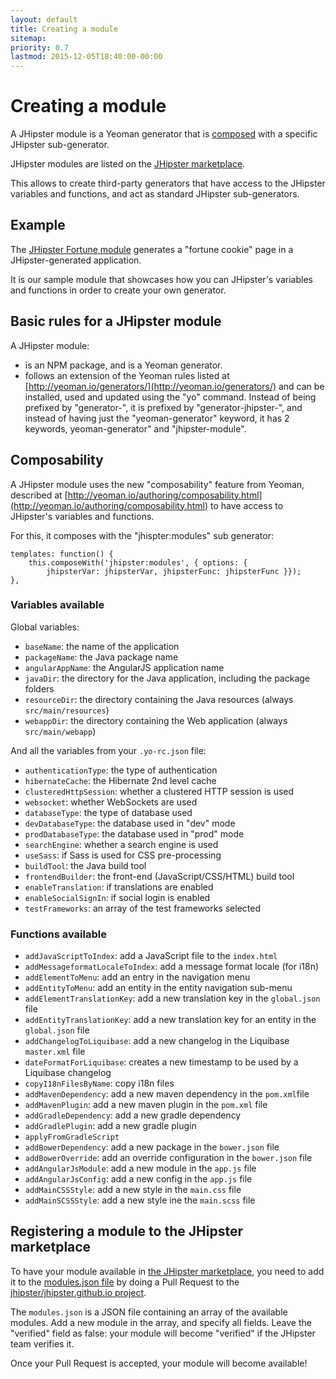 ```yaml
---
layout: default
title: Creating a module
sitemap:
priority: 0.7
lastmod: 2015-12-05T18:40:00-00:00
---
```


# <i class="fa fa-cube"></i> Creating a module

A JHipster module is a Yeoman generator that is [composed](http://yeoman.io/authoring/composability.html) with a specific JHipster sub-generator.

JHipster modules are listed on the [JHipster marketplace](marketplace.html).

This allows to create third-party generators that have access to the JHipster variables and functions, and act as standard JHipster sub-generators.

## Example

The [JHipster Fortune module](https://github.com/jdubois/generator-jhipster-fortune) generates a "fortune cookie" page in a JHipster-generated application.

It is our sample module that showcases how you can JHipster's variables and functions in order to create your own generator.

## Basic rules for a JHipster module

A JHipster module:

- is an NPM package, and is a Yeoman generator.
- follows an extension of the Yeoman rules listed at [http://yeoman.io/generators/](http://yeoman.io/generators/) and can be installed, used and updated using the "yo" command. Instead of being prefixed by "generator-", it is prefixed by "generator-jhipster-", and instead of having just the "yeoman-generator" keyword, it has 2 keywords, yeoman-generator" and "jhipster-module".

## Composability

A JHipster module uses the new "composability" feature from Yeoman, described at [http://yeoman.io/authoring/composability.html](http://yeoman.io/authoring/composability.html) to have access to JHipster's variables and functions.

For this, it composes with the "jhispter:modules" sub generator:

    templates: function() {
        this.composeWith('jhipster:modules', { options: {
            jhipsterVar: jhipsterVar, jhipsterFunc: jhipsterFunc }});
    },


### Variables available

Global variables:

- `baseName`: the name of the application
- `packageName`: the Java package name
- `angularAppName`: the AngularJS application name
- `javaDir`: the directory for the Java application, including the package folders
- `resourceDir`: the directory containing the Java resources (always `src/main/resources`)
- `webappDir`: the directory containing the Web application (always `src/main/webapp`)

And all the variables from your `.yo-rc.json` file:

- `authenticationType`: the type of authentication
- `hibernateCache`: the Hibernate 2nd level cache
- `clusteredHttpSession`: whether a clustered HTTP session is used
- `websocket`: whether WebSockets are used
- `databaseType`: the type of database used
- `devDatabaseType`: the database used in "dev" mode
- `prodDatabaseType`: the database used in "prod" mode
- `searchEngine`: whether a search engine is used
- `useSass`: if Sass is used for CSS pre-processing
- `buildTool`: the Java build tool
- `frontendBuilder`: the front-end (JavaScript/CSS/HTML) build tool
- `enableTranslation`: if translations are enabled
- `enableSocialSignIn`: if social login is enabled
- `testFrameworks`: an array of the test frameworks selected

### Functions available

- `addJavaScriptToIndex`: add a JavaScript file to the `index.html`
- `addMessageformatLocaleToIndex`: add a message format locale (for i18n)
- `addElementToMenu`: add an entry in the navigation menu
- `addEntityToMenu`: add an entity in the entity navigation sub-menu
- `addElementTranslationKey`: add a new translation key in the `global.json` file
- `addEntityTranslationKey`: add a new translation key for an entity in the `global.json` file
- `addChangelogToLiquibase`: add a new changelog in the Liquibase `master.xml` file
- `dateFormatForLiquibase`: creates a new timestamp to be used by a Liquibase changelog
- `copyI18nFilesByName`: copy i18n files
- `addMavenDependency`: add a new maven dependency in the `pom.xml`file
- `addMavenPlugin`: add a new maven plugin in the `pom.xml` file
- `addGradleDependency`: add a new gradle dependency
- `addGradlePlugin`: add a new gradle plugin
- `applyFromGradleScript`
- `addBowerDependency`: add a new package in the `bower.json` file
- `addBowerOverride`: add an override configuration in the `bower.json` file
- `addAngularJsModule`: add a new module in the `app.js` file
- `addAngularJsConfig`: add a new config in the `app.js` file
- `addMainCSSStyle`: add a new style in the `main.css` file
- `addMainSCSSStyle`: add a new style ine the `main.scss` file

## Registering a module to the JHipster marketplace

To have your module available in [the JHipster marketplace](marketplace.html), you need to add it to the [modules.json file](https://github.com/jhipster/jhipster.github.io/blob/master/modules/marketplace/data/modules.json) by doing a Pull Request to the [jhipster/jhipster.github.io project](https://github.com/jhipster/jhipster.github.io).

The `modules.json` is a JSON file containing an array of the available modules. Add a new module in the array, and specify all fields. Leave the "verified" field as false: your module will become "verified" if the JHipster team verifies it.

Once your Pull Request is accepted, your module will become available!
